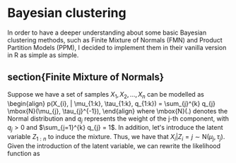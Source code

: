 # Bayesian clustering
In order to have a deeper understanding about some basic Bayesian clustering methods, such as Finite Mixture of Normals (FMN) and Product Partition Models (PPM), I decided to implement them in their vanilla version in R as simple as simple.

## section{Finite Mixture of Normals}
Suppose we have a set of samples $X_{1}, X_{2}, ..., X_{n}$ can be modelled as
\begin{align}
    p(X_{i}, | \mu_{1:k}, \tau_{1:k}, q_{1:k}) = \sum_{j}^{k} q_{j} \mbox{N}(\mu_{j}, \tau_{j}^{-1}),
\end{align}
where \mbox{N}(.) denotes the Normal distribution and $q_{j}$ represents the weight of the j-th component, with $q_{j} > 0$ and $\sum_{j=1}^{k} q_{j} = 1$. In addition, let's introduce the latent variable $Z_{1:n}$ to induce the mixture. Thus, we have that $X_{i}|Z_{i} = j \sim \mbox{N}(\mu_{j}, \tau_{j})$. Given the introduction of the latent variable, we can rewrite the likelihood function as

